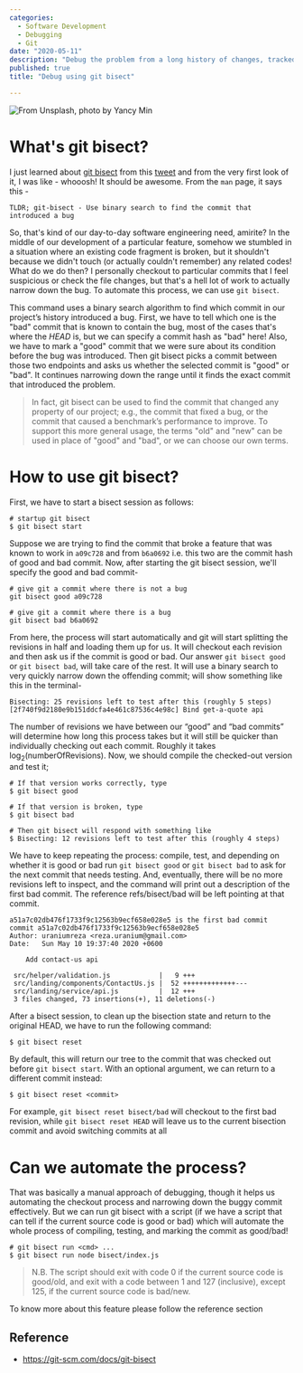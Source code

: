 ```yaml
---
categories:
  - Software Development
  - Debugging
  - Git
date: "2020-05-11"
description: "Debug the problem from a long history of changes, tracked by Git, and find in which particular commit we've introduced the bug"
published: true
title: "Debug using git bisect"

---
```


![From Unsplash, photo by Yancy Min](https://images.unsplash.com/photo-1556075798-4825dfaaf498?ixlib=rb-1.2.1&ixid=eyJhcHBfaWQiOjEyMDd9&auto=format&fit=crop&w=2855&q=80)

# What's git bisect?
I just learned about [git bisect](https://mirrors.edge.kernel.org/pub/software/scm/git/docs/git-bisect.html) from this [tweet](https://twitter.com/kefimochi/status/1259656631291277312) and from the very first look of it, I was like - whooosh! It should be awesome. From the `man` page, it says this -

```
TLDR; git-bisect - Use binary search to find the commit that introduced a bug
```

So, that's kind of our day-to-day software engineering need, amirite? In the middle of our development of a particular feature, somehow we stumbled in a situation where an existing code fragment is broken, but it shouldn't because we didn't touch (or actually couldn't remember) any related codes! What do we do then? I personally checkout to particular commits that I feel suspicious or check the file changes, but that's a hell lot of work to actually narrow down the bug. To automate this process, we can use `git bisect`.

This command uses a binary search algorithm to find which commit in our project’s history introduced a bug. First, we have to tell which one is the "bad" commit that is known to contain the bug, most of the cases that's where the *HEAD* is, but we can specify a commit hash as "bad" here! Also, we have to mark a "good" commit that we were sure about its condition before the bug was introduced. Then git bisect picks a commit between those two endpoints and asks us whether the selected commit is "good" or "bad". It continues narrowing down the range until it finds the exact commit that introduced the problem.

> In fact, git bisect can be used to find the commit that changed any property of our project; e.g., the commit that fixed a bug, or the commit that caused a benchmark’s performance to improve. To support this more general usage, the terms "old" and "new" can be used in place of "good" and "bad", or we can choose our own terms.

# How to use git bisect?
First, we have to start a bisect session as follows:

```
# startup git bisect
$ git bisect start
```

Suppose we are trying to find the commit that broke a feature that was known to work in `a09c728` and from `b6a0692` i.e. this two are the commit hash of good and bad commit. Now, after starting the git bisect session, we'll specify the good and bad commit-

```
# give git a commit where there is not a bug
git bisect good a09c728

# give git a commit where there is a bug
git bisect bad b6a0692
```

From here, the process will start automatically and git will start splitting the revisions in half and loading them up for us. It will checkout each revision and then ask us if the commit is good or bad. Our answer `git bisect good` or `git bisect bad`, will take care of the rest. It will use a binary search to very quickly narrow down the offending commit; will show something like this in the terminal-

```
Bisecting: 25 revisions left to test after this (roughly 5 steps)
[2f740f9d2180e9b151ddcfa4e461c87536c4e98c] Bind get-a-quote api
```
The number of revisions we have between our “good” and “bad commits” will determine how long this process takes but it will still be quicker than individually checking out each commit. Roughly it takes log<sub>2</sub>(numberOfRevisions). Now, we should compile the checked-out version and test it;

```
# If that version works correctly, type
$ git bisect good

# If that version is broken, type
$ git bisect bad

# Then git bisect will respond with something like
$ Bisecting: 12 revisions left to test after this (roughly 4 steps)
```
We have to keep repeating the process: compile, test, and depending on whether it is good or bad run `git bisect good` or `git bisect bad` to ask for the next commit that needs testing. And, eventually, there will be no more revisions left to inspect, and the command will print out a description of the first bad commit. The reference refs/bisect/bad will be left pointing at that commit.

```
a51a7c02db476f1733f9c12563b9ecf658e028e5 is the first bad commit
commit a51a7c02db476f1733f9c12563b9ecf658e028e5
Author: uraniumreza <reza.uranium@gmail.com>
Date:   Sun May 10 19:37:40 2020 +0600

    Add contact-us api

 src/helper/validation.js            |   9 +++
 src/landing/components/ContactUs.js |  52 +++++++++++++---
 src/landing/service/api.js          |  12 +++
 3 files changed, 73 insertions(+), 11 deletions(-)
```
After a bisect session, to clean up the bisection state and return to the original HEAD, we have to run the following command:
```
$ git bisect reset
```
By default, this will return our tree to the commit that was checked out before `git bisect start`. With an optional argument, we can return to a different commit instead:

```
$ git bisect reset <commit>
```

For example, `git bisect reset bisect/bad` will checkout to the first bad revision, while `git bisect reset HEAD` will leave us to the current bisection commit and avoid switching commits at all

# Can we automate the process?
That was basically a manual approach of debugging, though it helps us automating the checkout process and narrowing down the buggy commit effectively. But we can run git bisect with a script (if we have a script that can tell if the current source code is good or bad) which will automate the whole process of compiling, testing, and marking the commit as good/bad!

```
# git bisect run <cmd> ...
$ git bisect run node bisect/index.js
```

> N.B. The script should exit with code 0 if the current source code is good/old, and exit with a code between 1 and 127 (inclusive), except 125, if the current source code is bad/new.

To know more about this feature please follow the reference section

## Reference
- https://git-scm.com/docs/git-bisect